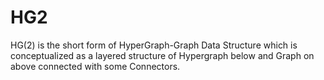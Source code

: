 HG2
===

HG(2) is the short form of HyperGraph-Graph Data Structure which is conceptualized as a layered structure of Hypergraph below and Graph on above connected with some Connectors. 
